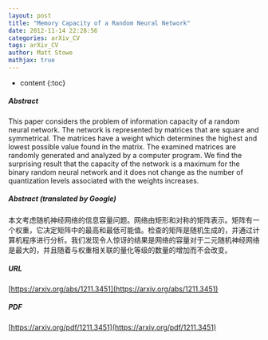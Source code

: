 ```yaml
---
layout: post
title: "Memory Capacity of a Random Neural Network"
date: 2012-11-14 22:28:56
categories: arXiv_CV
tags: arXiv_CV
author: Matt Stowe
mathjax: true
---
```


* content
{:toc}

##### Abstract
This paper considers the problem of information capacity of a random neural network. The network is represented by matrices that are square and symmetrical. The matrices have a weight which determines the highest and lowest possible value found in the matrix. The examined matrices are randomly generated and analyzed by a computer program. We find the surprising result that the capacity of the network is a maximum for the binary random neural network and it does not change as the number of quantization levels associated with the weights increases.

##### Abstract (translated by Google)
本文考虑随机神经网络的信息容量问题。网络由矩形和对称的矩阵表示。矩阵有一个权重，它决定矩阵中的最高和最低可能值。检查的矩阵是随机生成的，并通过计算机程序进行分析。我们发现令人惊讶的结果是网络的容量对于二元随机神经网络是最大的，并且随着与权重相关联的量化等级的数量的增加而不会改变。

##### URL
[https://arxiv.org/abs/1211.3451](https://arxiv.org/abs/1211.3451)

##### PDF
[https://arxiv.org/pdf/1211.3451](https://arxiv.org/pdf/1211.3451)

